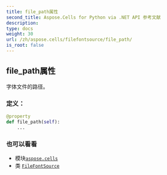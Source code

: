 ```yaml
---
title: file_path属性
second_title: Aspose.Cells for Python via .NET API 参考文献
description:
type: docs
weight: 30
url: /zh/aspose.cells/filefontsource/file_path/
is_root: false
---
```

## file_path属性

字体文件的路径。
### 定义：
```python
@property
def file_path(self):
    ...
```

### 也可以看看
* 模块[`aspose.cells`](../../)
* 类 [`FileFontSource`](/cells/python-net/zh/aspose.cells/filefontsource)
